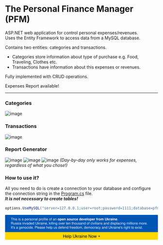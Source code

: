 # The Personal Finance Manager (PFM)
ASP.NET web application for control personal expenses/revenues. </br>
Uses the Entity Framework to access data from a MySQL database.

Contains two entities: categories and transactions.
- Categories store information about type of purchase e.g. Food, Traveling, Clothes etc.
- Transactions have information about this expenses or revenues.

Fully implemented with CRUD operations.

Expenses Report available!

<hr/>

### Categories
![image](https://github.com/ShadowPrice1328/Personal_Finance_Manager/assets/60846759/6bf7a2dc-70d7-4e6a-b87a-6dff5b1c2c1a)
### Transactions
![image](https://github.com/ShadowPrice1328/Personal_Finance_Manager/assets/60846759/33db6105-72c5-4fec-b5e3-fbf11c4fe89d)
### Report Generator
![image](https://github.com/ShadowPrice1328/Personal_Finance_Manager/assets/60846759/ba5f731c-3d9d-4e37-8b1c-b1f15a366e20)
![image](https://github.com/ShadowPrice1328/Personal_Finance_Manager/assets/60846759/a47f36a5-f0de-45d2-a4c3-20c0c02b827b)
![image](https://github.com/ShadowPrice1328/Personal_Finance_Manager/assets/60846759/33caf3ec-43b4-47ed-9b94-ca3177f17017)
_(Day-by-day only works for expenses, regardless of what you chose!)_

### How to use it?
All you need to do is create a connection to your database and configure the connection string in the [Program.cs](Program.cs) file. <br/>
_**It is not necessary to create tables!**_
``` cs
options.UseMySQL("server=127.0.0.1;user=root;password=1111;database=pfm;"));
```
[![Stand With Ukraine](https://raw.githubusercontent.com/vshymanskyy/StandWithUkraine/main/banner-personal-page.svg)](https://stand-with-ukraine.pp.ua)

